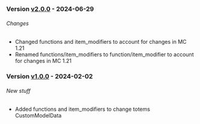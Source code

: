 ### Version [v2.0.0](https://github.com/RealMuffinTime/muffintime-data-pack/releases/tag/v2.0.0) - 2024-06-29
###### Changes
- Changed functions and item_modifiers to account for changes in MC 1.21
- Renamed functions/item_modifiers to function/item_modifier to account for changes in MC 1.21

### Version [v1.0.0](https://github.com/RealMuffinTime/muffintime-data-pack/releases/tag/v1.0.0) - 2024-02-02
###### New stuff
- Added functions and item_modifiers to change totems CustomModelData